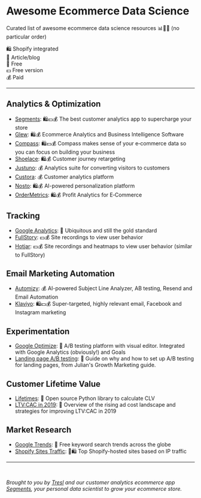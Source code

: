 # Awesome Ecommerce Data Science

Curated list of awesome ecommerce data science resources 📊💎💪
(no particular order)

🛍 Shopify integrated<br>
📰 Article/blog<br>
💸 Free<br>
💵 Free version<br>
💰 Paid<br>

---

## Analytics & Optimization

* [Segments](https://segments.tresl.co): 🛍💵💰 The best customer analytics app to supercharge your store
* [Glew](https://glew.io/): 🛍💰 Ecommerce Analytics and Business Intelligence Software
* [Compass](https://www.compass.co/): 🛍💵💰 Compass makes sense of your e‑commerce data so you can focus on building your business
* [Shoelace](http://shoelace.com/): 🛍💰 Customer journey retargeting
* [Justuno](https://www.justuno.com/): 💰 Analytics suite for converting visitors to customers
* [Custora](https://www.custora.com/): 💰 Customer analytics platform
* [Nosto](https://www.nosto.com): 🛍💰 AI-powered personalization platform
* [OrderMetrics](https://ordermetrics.com): 🛍💰 Profit Analytics for E‑Commerce

## Tracking

* [Google Analytics](https://analytics.google.com/analytics/web/): 💸 Ubiquitous and still the gold standard
* [FullStory](https://www.fullstory.com/): 💵💰 Site recordings to view user behavior
* [Hotjar](https://www.hotjar.com/): 💵💰 Site recordings and heatmaps to view user behavior (similar to FullStory)

## Email Marketing Automation

* [Automizy](https://automizy.com/): 💰 AI-powered Subject Line Analyzer, AB testing, Resend and Email Automation
* [Klaviyo](https://www.klaviyo.com/): 🛍💵💰 Super-targeted, highly relevant email, Facebook and Instagram marketing

## Experimentation

* [Google Optimize](https://optimize.google.com): 💸 A/B testing platform with visual editor. Integrated with Google Analytics (obviously!) and Goals
* [Landing page A/B testing](https://www.julian.com/guide/growth/ab-testing): 📰 Guide on why and how to set up A/B testing for landing pages, from Julian's Growth Marketing guide.

## Customer Lifetime Value

* [Lifetimes](https://github.com/CamDavidsonPilon/lifetimes): 💸 Open source Python library to calculate CLV
* [LTV:CAC in 2019](https://blog.rechargepayments.com/current-trends-why-ltv-should-be-your-only-focus-in-2019/): 📰 Overview of the rising ad cost landscape and strategies for improving LTV:CAC in 2019

## Market Research

* [Google Trends](https://trends.google.com/trends/): 💸 Free keyword search trends across the globe
* [Shopify Sites Traffic](https://myip.ms/browse/sites/1/ipID/23.227.38.64/ipIDii/23.227.38.64): 💸🛍 Top Shopify-hosted sites based on IP traffic

---

<br>

*Brought to you by [Tresl](https://tresl.co) and our customer analytics ecommerce app [Segments](https://segments.tresl.co), your personal data scientist to grow your ecommerce store.*
